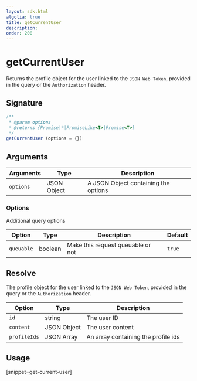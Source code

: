 ```yaml
---
layout: sdk.html
algolia: true
title: getCurrentUser
description:
order: 200
---
```


# getCurrentUser

Returns the profile object for the user linked to the `JSON Web Token`, provided in the query or the `Authorization` header.

## Signature

```javascript
/**
 * @param options
 * @returns {Promise|*|PromiseLike<T>|Promise<T>}
 */
getCurrentUser (options = {})
```

## Arguments

| Arguments    | Type    | Description
|--------------|---------|-------------
| `options` | JSON Object | A JSON Object containing the options

### **Options**

Additional query options

| Option     | Type    | Description                       | Default |
| ---------- | ------- | --------------------------------- | ------- |
| `queuable` | boolean | Make this request queuable or not | `true`  |

## Resolve

The profile object for the user linked to the `JSON Web Token`, provided in the query or the `Authorization` header.

| Option     | Type    | Description                       |
| ---------- | ------- | --------------------------------- |
| `id` | string | The user ID |
| `content` | JSON Object | The user content |
| `profileIds` | JSON Array | An array containing the profile ids |


## Usage

[snippet=get-current-user]
